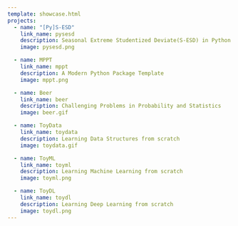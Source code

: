 ```yaml
---
template: showcase.html
projects:
  - name: "[Py]S-ESD"
    link_name: pysesd
    description: Seasonal Extreme Studentized Deviate(S-ESD) in Python
    image: pysesd.png

  - name: MPPT
    link_name: mppt
    description: A Modern Python Package Template
    image: mppt.png

  - name: Beer
    link_name: beer
    description: Challenging Problems in Probability and Statistics
    image: beer.gif

  - name: ToyData
    link_name: toydata
    description: Learning Data Structures from scratch
    image: toydata.gif

  - name: ToyML
    link_name: toyml
    description: Learning Machine Learning from scratch
    image: toyml.png

  - name: ToyDL
    link_name: toydl
    description: Learning Deep Learning from scratch
    image: toydl.png
---
```

